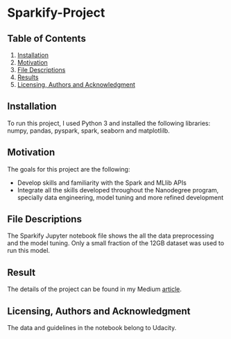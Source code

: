 # Sparkify-Project

## Table of Contents
1. [Installation](#Installation)
2. [Motivation](#Motivation)
3. [File Descriptions](#FileDescriptions)
4. [Results](#Results)
5. [Licensing, Authors and Acknowledgment](#Licensing,AuthorsandAcknowledgment)

## Installation
To run this project, I used Python 3 and installed the following libraries: numpy, pandas, pyspark, spark, seaborn and matplotlilb.

## Motivation
The goals for this project are the following:
- Develop skills and familiarity with the Spark and MLlib APIs
- Integrate all the skills developed throughout the Nanodegree program, specially data engineering, model tuning and more refined development

## File Descriptions
The Sparkify Jupyter notebook file shows the all the data preprocessing and the model tuning. Only a small fraction of the 12GB dataset was used to run this model.

## Result
The details of the project can be found in my Medium [article](https://medium.com/@ccalix.woc/predicting-user-churn-with-pyspark-f6ed15762e6c).

## Licensing, Authors and Acknowledgment
The data and guidelines in the notebook belong to Udacity.
